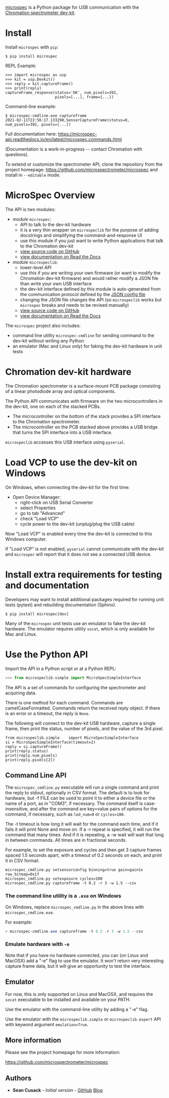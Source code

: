 [microspec](https://pypi.org/project/microspec/) is a Python
package for USB communication with the [Chromation spectrometer
dev-kit](https://microspectrometer.github.io/dev-kit-2020/).

# Install


Install `microspec` with `pip`:

```
$ pip install microspec
```

REPL Example:

```
>>> import microspec as usp
>>> kit = usp.Devkit()
>>> reply = kit.captureFrame()
>>> print(reply)
captureFrame_response(status='OK', num_pixels=392,
                      pixels=[...], frame={...})
```

Command-line example:

```
$ microspec-cmdline.exe captureframe
2021-02-11T22:56:17.133290,SensorCaptureFrame(status=0, num_pixels=392, pixels=[...])
```

Full documentation here:
https://microspec-api.readthedocs.io/en/latest/microspec.commands.html

(Documentation is a work-in-progress -- contact Chromation with
questions).

To extend or customize the spectrometer API, clone the repository
from the project homepage:
<https://github.com/microspectrometer/microspec> and install in
`--editable` mode.

# MicroSpec Overview

The API is two modules:

- *module* `microspec`:
    - API to talk to the dev-kit hardware
    - it is a very thin wrapper on `microspeclib` for the purpose
      of adding docstrings and simplifying the
      command-and-response UI
    - use this module if you just want to write Python
      applications that talk to the Chromation dev-kit
    - [view source code on GitHub](https://github.com/microspectrometer/microspec/tree/master/src/microspec)
    - [view documentation on Read the Docs](https://microspec-api.readthedocs.io/en/latest)
- *module* `microspeclib`:
    - lower-level API
    - use this if you are writing your own firmware (or want to
      modify the Chromation dev-kit firmware) and would rather
      modify a JSON file than write your own USB interface
    - the dev-kit interface defined by this module is
      auto-generated from the communication protocol defined by
      the [JSON config
      file](https://github.com/microspectrometer/microspec/blob/master/cfg/microspec.json)
    - changing the JSON file changes the API (so `microspeclib`
      works but `microspec` breaks and needs to be revised
      manually)
    - [view source code on GitHub](https://github.com/microspectrometer/microspec/tree/master/src/microspeclib)
    - [view documentation on Read the Docs](https://microspec.readthedocs.io/en/latest/)

The `microspec` project also includes:

- command line utility `microspec-cmdline` for sending command to
  the dev-kit without writing any Python
- an emulator (Mac and Linux only) for faking the dev-kit
  hardware in unit tests

# Chromation dev-kit hardware

The Chromation spectrometer is a surface-mount PCB package
consisting of a linear photodiode array and optical components.

The Python API communicates with firmware on the two
microcontrollers in the dev-kit, one on each of the stacked PCBs.

- The microcontroller on the bottom of the stack provides a SPI
  interface to the Chromation spectrometer.
- The microcontroller on the PCB stacked above provides a USB
  bridge that turns the SPI interface into a USB interface.

`microspeclib` accesses this USB interface using `pyserial`.

# Load VCP to use the dev-kit on Windows

On Windows, when connecting the dev-kit for the first time:

- Open Device Manager:
    - right-click on USB Serial Converter
    - select Properties
    - go to tab "Advanced"
    - check "Load VCP"
    - cycle power to the dev-kit (unplug/plug the USB cable)

Now "Load VCP" is enabled every time the dev-kit is connected to
this Windows computer.

If "Load VCP" is not enabled, `pyserial` cannot communicate with
the dev-kit and `microspec` will report that it does not see a
connected USB device.

# Install extra requirements for testing and documentation

Developers may want to install additional packages required for
running unit tests (pytest) and rebuilding documentation (Sphinx).

```
$ pip install microspec[dev]
```

Many of the `microspec` unit tests use an emulator to fake the
dev-kit hardware. The emulator requires utility `socat`, which is
only available for Mac and Linux.

# Use the Python API

Import the API in a Python script or at a Python REPL:

```python
>>> from microspeclib.simple import MicroSpecSimpleInterface
```

The API is a set of commands for configuring the spectrometer and
acquiring data.

There is one method for each command. Commands are
camelCaseFormatted. Commands return the received reply object. If
there is an error or a timeout, the reply is `None`.

The following will connect to the dev-kit USB hardware, capture a
single frame, then print the status, number of pixels, and the
value of the 3rd pixel.

```
from microspeclib.simple    import MicroSpecSimpleInterface
si = MicroSpecSimpleInterface(timeout=2)
reply = si.captureFrame()
print(reply.status)
print(reply.num_pixels)
print(reply.pixels[2])
```

## Command Line API

The `microspec_cmdline.py` executable will run a single command
and print the reply to stdout, optionally in CSV format. The
default is to look for hardware, but -f FILE can be used to point
it to either a device file or the name of a port, as in "COM3",
if necessary. The command itself is case-insensitive, and after
the command are key=value pairs of options for the command, if
necessary, such as `led_num=0` or `cycles=100`. 

The -t timeout is how long it will wait for the command each
time, and if it fails it will print None and move on. If a -r
repeat is specified, it will run the command that many times.
And if it is repeating, a -w wait will wait that long in between
commands. All times are in fractional seconds.

For example, to set the exposure and cycles and then get 3
capture frames spaced 1.5 seconds apart, with a timeout of 0.2
seconds on each, and print it in CSV format:

```
microspec_cmdline.py setsensorconfig binning=true gain=gain1x row_bitmap=0x1f
microspec_cmdline.py setexposure cycles=100
microspec_cmdline.py captureframe -t 0.2 -r 3 -w 1.5 --csv
```

### The command line utility is a `.exe` on Windows

On Windows, replace `microspec_cmdline.py` in the above lines
with `microspec_cmdline.exe`.

For example:

```powershell
> microspec-cmdline.exe captureframe -t 0.2 -r 3 -w 1.5 --csv
```

### Emulate hardware with `-e`

Note that if you have no hardware connected, you can (on Linux
and MacOSX) add a "-e" flag to use the emulator. It won't return
very interesting capture frame data, but it will give an
opportunity to test the interface.

## Emulator

For now, this is only supported on Linux and MacOSX, and requires
the `socat` executable to be installed and available on your PATH.

Use the emulator with the command-line utility by adding a "-e"
flag.

Use the emulator with the `microspeclib.simple` or
`microspeclib.expert` API with keyword argument `emulation=True`.

## More information
Please see the project homepage for more information:

<https://github.com/microspectrometer/microspec>

## Authors

- **Sean Cusack** - *Initial version* - [GitHub](https://github.com/eruciform) [Blog](https://eruciform.com)
